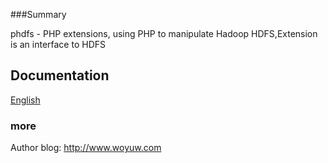 
###Summary

phdfs - PHP extensions, using PHP to manipulate Hadoop HDFS,Extension is an interface to HDFS 

## Documentation
[English](https://github.com/yuduanchen/phdfs/wiki/phdfs)
 


### more

Author blog: http://www.woyuw.com


